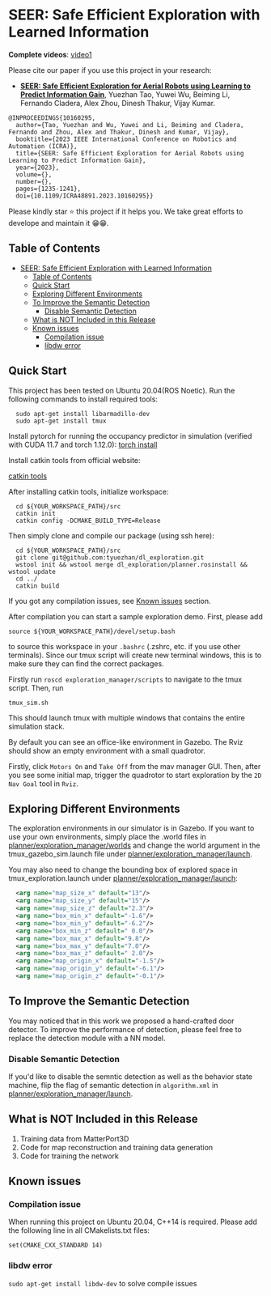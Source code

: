 # SEER: Safe Efficient Exploration with Learned Information


__Complete videos__: [video1](https://www.youtube.com/watch?v=5ZBkJmCKywg)


Please cite our paper if you use this project in your research:
- [__SEER: Safe Efficient Exploration for Aerial Robots using Learning to Predict Information Gain__](https://arxiv.org/abs/2209.11034), Yuezhan Tao, Yuwei Wu, Beiming Li, Fernando Cladera, Alex Zhou, Dinesh Thakur, Vijay Kumar.

```
@INPROCEEDINGS{10160295,
  author={Tao, Yuezhan and Wu, Yuwei and Li, Beiming and Cladera, Fernando and Zhou, Alex and Thakur, Dinesh and Kumar, Vijay},
  booktitle={2023 IEEE International Conference on Robotics and Automation (ICRA)}, 
  title={SEER: Safe Efficient Exploration for Aerial Robots using Learning to Predict Information Gain}, 
  year={2023},
  volume={},
  number={},
  pages={1235-1241},
  doi={10.1109/ICRA48891.2023.10160295}}
```

Please kindly star :star: this project if it helps you. We take great efforts to develope and maintain it :grin::grin:.

## Table of Contents

- [SEER: Safe Efficient Exploration with Learned Information](#seer-safe-efficient-exploration-with-learned-information)
  - [Table of Contents](#table-of-contents)
  - [Quick Start](#quick-start)
  - [Exploring Different Environments](#exploring-different-environments)
  - [To Improve the Semantic Detection](#to-improve-the-semantic-detection)
    - [Disable Semantic Detection](#disable-semantic-detection)
  - [What is NOT Included in this Release](#what-is-not-included-in-this-release)
  - [Known issues](#known-issues)
    - [Compilation issue](#compilation-issue)
    - [libdw error](#libdw-error)

## Quick Start

This project has been tested on Ubuntu 20.04(ROS Noetic). Run the following commands to install required tools:

```
  sudo apt-get install libarmadillo-dev
  sudo apt-get install tmux
```

Install pytorch for running the occupancy predictor in simulation (verified with CUDA 11.7 and torch 1.12.0):
[torch install](https://pytorch.org/get-started/locally/)

Install catkin tools from official website:

[catkin tools](https://catkin-tools.readthedocs.io/en/latest/installing.html)

After installing catkin tools, initialize workspace:

```
  cd ${YOUR_WORKSPACE_PATH}/src
  catkin init
  catkin config -DCMAKE_BUILD_TYPE=Release
```

Then simply clone and compile our package (using ssh here):

```
  cd ${YOUR_WORKSPACE_PATH}/src
  git clone git@github.com:tyuezhan/dl_exploration.git
  wstool init && wstool merge dl_exploration/planner.rosinstall && wstool update
  cd ../
  catkin build
```

If you got any compilation issues, see [Known issues](#known-issues) section.

After compilation you can start a sample exploration demo. First, please add
```
source ${YOUR_WORKSPACE_PATH}/devel/setup.bash
```
to source this workspace in your ```.bashrc``` (.zshrc, etc. if you use other terminals). Since our tmux script will create new terminal windows, this is to make sure they can find the correct packages.

Firstly run ```roscd exploration_manager/scripts``` to navigate to the tmux script. 
Then, run
```
tmux_sim.sh
```

This should launch tmux with multiple windows that contains the entire simulation stack.

By default you can see an office-like environment in Gazebo. The Rviz should show an empty environment with a small quadrotor. 

Firstly, click ```Motors On``` and ```Take Off``` from the mav manager GUI. 
Then, after you see some initial map, trigger the quadrotor to start exploration by the ```2D Nav Goal``` tool in ```Rviz```.

## Exploring Different Environments

The exploration environments in our simulator is in Gazebo. If you want to use your own environments, simply place the .world files in [planner/exploration_manager/worlds](planner/exploration_manager/worlds) and change the world argument in the tmux_gazebo_sim.launch file under [planner/exploration_manager/launch](planner/exploration_manager/launch).

You may also need to change the bounding box of explored space in tmux_exploration.launch under [planner/exploration_manager/launch](planner/exploration_manager/launch):

```xml
  <arg name="map_size_x" default="13"/>
  <arg name="map_size_y" default="15"/>
  <arg name="map_size_z" default="2.3"/>
  <arg name="box_min_x" default="-1.6"/>
  <arg name="box_min_y" default="-6.2"/>
  <arg name="box_min_z" default=" 0.0"/>
  <arg name="box_max_x" default="9.8"/>
  <arg name="box_max_y" default="7.0"/>
  <arg name="box_max_z" default=" 2.0"/>
  <arg name="map_origin_x" default="-1.5"/>
  <arg name="map_origin_y" default="-6.1"/>
  <arg name="map_origin_z" default="-0.1"/>
```

## To Improve the Semantic Detection
You may noticed that in this work we proposed a hand-crafted door detector. To improve the performance of detection, please feel free to replace the detection module with a NN model.
### Disable Semantic Detection
If you'd like to disable the semntic detection as well as the behavior state machine, flip the flag of semantic detection in ```algorithm.xml``` in [planner/exploration_manager/launch](planner/exploration_manager/launch).

## What is NOT Included in this Release
1. Training data from MatterPort3D
2. Code for map reconstruction and training data generation 
3. Code for training the network

## Known issues

### Compilation issue

When running this project on Ubuntu 20.04, C++14 is required. Please add the following line in all CMakelists.txt files:

```
set(CMAKE_CXX_STANDARD 14)
```

### libdw error
```sudo apt-get install libdw-dev``` to solve compile issues


